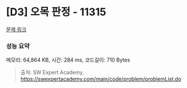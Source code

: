 # [D3] 오목 판정 - 11315 

[문제 링크](https://swexpertacademy.com/main/code/problem/problemDetail.do?contestProbId=AXaSUPYqPYMDFASQ) 

### 성능 요약

메모리: 64,864 KB, 시간: 284 ms, 코드길이: 710 Bytes



> 출처: SW Expert Academy, https://swexpertacademy.com/main/code/problem/problemList.do
